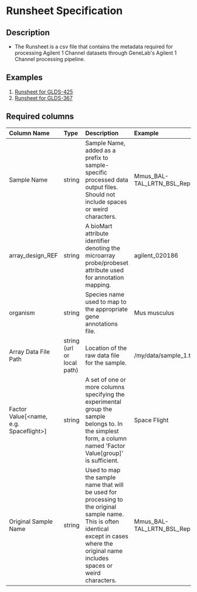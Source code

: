 # Runsheet Specification

## Description

* The Runsheet is a csv file that contains the metadata required for processing Agilent 1 Channel datasets through GeneLab's Agilent 1 Channel processing pipeline.


## Examples

1. [Runsheet for GLDS-425](runsheet/GLDS-425_microarray_v0_runsheet.csv)
2. [Runsheet for GLDS-367](runsheet/GLDS-367_microarray_v0_runsheet.csv)


## Required columns

| Column Name | Type | Description | Example |
|:------------|:-----|:------------|:--------|
| Sample Name | string | Sample Name, added as a prefix to sample-specific processed data output files. Should not include spaces or weird characters. | Mmus_BAL-TAL_LRTN_BSL_Rep1_B7 |
| array_design_REF | string | A bioMart attribute identifier denoting the microarray probe/probeset attribute used for annotation mapping. | agilent_020186 |
| organism | string | Species name used to map to the appropriate gene annotations file. | Mus musculus |
| Array Data File Path | string (url or local path) | Location of the raw data file for the sample. | /my/data/sample_1.txt.gz |
| Factor Value[<name, e.g. Spaceflight>] | string | A set of one or more columns specifying the experimental group the sample belongs to. In the simplest form, a column named 'Factor Value[group]' is sufficient. | Space Flight |
| Original Sample Name | string | Used to map the sample name that will be used for processing to the original sample name. This is often identical except in cases where the original name includes spaces or weird characters. | Mmus_BAL-TAL_LRTN_BSL_Rep1_B7 |

